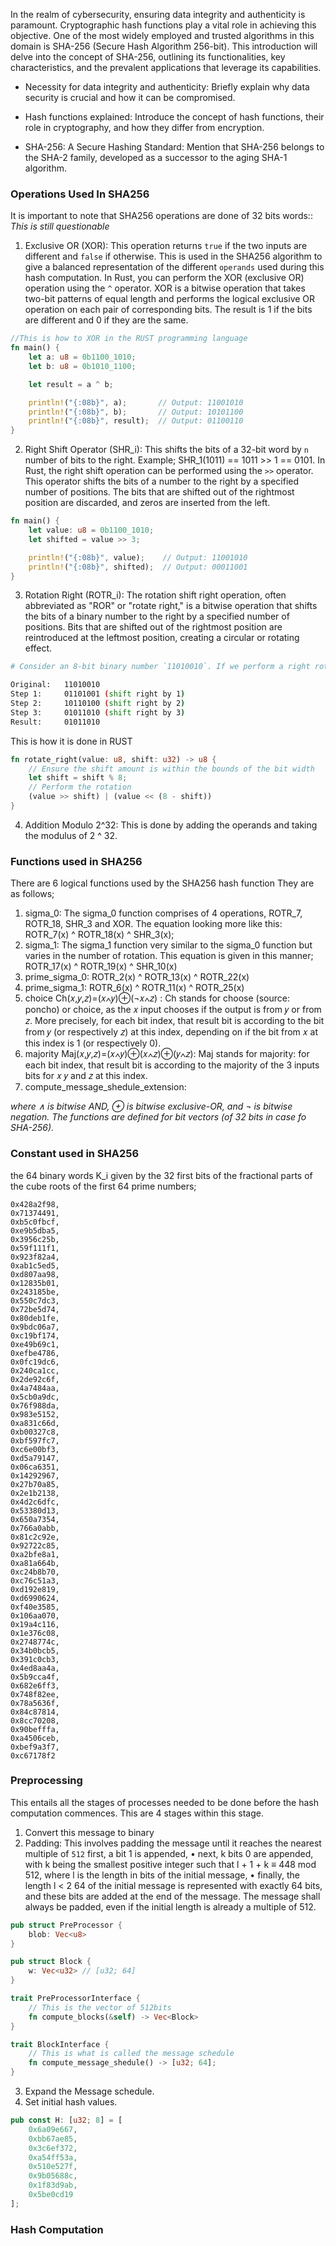In the realm of cybersecurity, ensuring data integrity and authenticity is paramount. Cryptographic hash functions play a vital role in achieving this objective. One of the most widely employed and trusted algorithms in this domain is SHA-256 (Secure Hash Algorithm 256-bit). This introduction will delve into the concept of SHA-256, outlining its functionalities, key characteristics, and the prevalent applications that leverage its capabilities.



- Necessity for data integrity and authenticity: Briefly explain why data security is crucial and how it can be compromised.
    
- Hash functions explained: Introduce the concept of hash functions, their role in cryptography, and how they differ from encryption.

- SHA-256: A Secure Hashing Standard: Mention that SHA-256 belongs to the SHA-2 family, developed as a successor to the aging SHA-1 algorithm.


### Operations Used In SHA256
It is important to note that SHA256 operations are done of 32 bits words:: *This is still questionable*
1.  Exclusive OR (XOR): This operation returns `true` if the two inputs are different and `false` if otherwise. This is used in the SHA256 algorithm to give a balanced representation of the different `operands` used during this hash computation. In Rust, you can perform the XOR (exclusive OR) operation using the `^` operator. XOR is a bitwise operation that takes two-bit patterns of equal length and performs the logical exclusive OR operation on each pair of corresponding bits. The result is 1 if the bits are different and 0 if they are the same.
```rust 
//This is how to XOR in the RUST programming language
fn main() {
    let a: u8 = 0b1100_1010;
    let b: u8 = 0b1010_1100;

    let result = a ^ b;

    println!("{:08b}", a);       // Output: 11001010
    println!("{:08b}", b);       // Output: 10101100
    println!("{:08b}", result);  // Output: 01100110
}
```
2. Right Shift Operator (SHR_i): This shifts the bits of a 32-bit word by `n` number of bits to the right. Example; SHR_1(1011) == 1011 >> 1 == 0101. In Rust, the right shift operation can be performed using the `>>` operator. This operator shifts the bits of a number to the right by a specified number of positions. The bits that are shifted out of the rightmost position are discarded, and zeros are inserted from the left.
```rust 
fn main() {
    let value: u8 = 0b1100_1010;
    let shifted = value >> 3;

    println!("{:08b}", value);    // Output: 11001010
    println!("{:08b}", shifted);  // Output: 00011001
}
```
3. Rotation Right  (ROTR_i): The rotation shift right operation, often abbreviated as "ROR" or "rotate right," is a bitwise operation that shifts the bits of a binary number to the right by a specified number of positions. Bits that are shifted out of the rightmost position are reintroduced at the leftmost position, creating a circular or rotating effect.
```sh
# Consider an 8-bit binary number `11010010`. If we perform a right rotation by 3 positions, the result would be:

Original:   11010010
Step 1:     01101001 (shift right by 1)
Step 2:     10110100 (shift right by 2)
Step 3:     01011010 (shift right by 3)
Result:     01011010
```
This is how it is done in RUST
```rust
fn rotate_right(value: u8, shift: u32) -> u8 {
    // Ensure the shift amount is within the bounds of the bit width
    let shift = shift % 8;
    // Perform the rotation
    (value >> shift) | (value << (8 - shift))
}
```
4. Addition Modulo 2^32: This is done by adding the operands and taking the modulus of 2 ^ 32.

### Functions used in SHA256 
There are 6 logical functions used by the SHA256 hash function They are as follows;
1. sigma_0: The sigma_0 function comprises of 4 operations, ROTR_7, ROTR_18, SHR_3 and XOR. The equation looking more like this: ROTR_7(x) ^ ROTR_18(x) ^ SHR_3(x);
2. sigma_1: The sigma_1 function very similar to the sigma_0 function but varies in the number of rotation. This equation is given in this manner; ROTR_17(x) ^ ROTR_19(x) ^ SHR_10(x)
3. prime_sigma_0: ROTR_2(x) ^ ROTR_13(x) ^ ROTR_22(x) 
4. prime_sigma_1: ROTR_6(x) ^ ROTR_11(x) ^ ROTR_25(x) 
5. choice Ch(𝑥,𝑦,𝑧)=(𝑥∧𝑦)⊕(¬𝑥∧𝑧) : Ch stands for choose (source: poncho) or choice, as the 𝑥 input chooses if the output is from 𝑦 or from 𝑧. More precisely, for each bit index, that result bit is according to the bit from 𝑦 (or respectively 𝑧) at this index, depending on if the bit from 𝑥 at this index is 1 (or respectively 0).
6. majority Maj(𝑥,𝑦,𝑧)=(𝑥∧𝑦)⊕(𝑥∧𝑧)⊕(𝑦∧𝑧): Maj stands for majority: for each bit index, that result bit is according to the majority of the 3 inputs bits for 𝑥 𝑦 and 𝑧 at this index.
7. compute_message_shedule_extension: 

_where ∧ is bitwise AND, ⊕ is bitwise exclusive-OR, and ¬ is bitwise negation. The functions are defined for bit vectors (of 32 bits in case fo SHA-256)._

### Constant used in SHA256
the 64 binary words K_i given by the 32 first bits of the fractional parts of the cube roots of the first 64 prime numbers;

    0x428a2f98, 
    0x71374491, 
    0xb5c0fbcf, 
    0xe9b5dba5, 
    0x3956c25b, 
    0x59f111f1, 
    0x923f82a4, 
    0xab1c5ed5,
    0xd807aa98, 
    0x12835b01, 
    0x243185be, 
    0x550c7dc3, 
    0x72be5d74, 
    0x80deb1fe, 
    0x9bdc06a7, 
    0xc19bf174,
    0xe49b69c1, 
    0xefbe4786, 
    0x0fc19dc6, 
    0x240ca1cc, 
    0x2de92c6f, 
    0x4a7484aa, 
    0x5cb0a9dc, 
    0x76f988da,
    0x983e5152, 
    0xa831c66d, 
    0xb00327c8, 
    0xbf597fc7, 
    0xc6e00bf3, 
    0xd5a79147, 
    0x06ca6351, 
    0x14292967,
    0x27b70a85, 
    0x2e1b2138, 
    0x4d2c6dfc, 
    0x53380d13, 
    0x650a7354, 
    0x766a0abb, 
    0x81c2c92e, 
    0x92722c85,
    0xa2bfe8a1, 
    0xa81a664b, 
    0xc24b8b70, 
    0xc76c51a3, 
    0xd192e819, 
    0xd6990624, 
    0xf40e3585, 
    0x106aa070,
    0x19a4c116, 
    0x1e376c08, 
    0x2748774c, 
    0x34b0bcb5, 
    0x391c0cb3, 
    0x4ed8aa4a, 
    0x5b9cca4f, 
    0x682e6ff3,
    0x748f82ee, 
    0x78a5636f, 
    0x84c87814, 
    0x8cc70208, 
    0x90befffa, 
    0xa4506ceb, 
    0xbef9a3f7, 
    0xc67178f2


### Preprocessing
This entails all the stages of processes needed to be done before the hash computation commences. This are 4 stages within this stage.

1. Convert this message to binary
2. Padding: This involves padding the message until it reaches the nearest multiple of `512`
	first, a bit 1 is appended,
	• next, k bits 0 are appended, with k being the smallest positive integer such that l + 1 + k ≡ 448
	mod 512, where l is the length in bits of the initial message,
	• finally, the length l < 2
	64 of the initial message is represented with exactly 64 bits, and these bits
	are added at the end of the message.
	The message shall always be padded, even if the initial length is already a multiple of 512.

```rust 
pub struct PreProcessor {
	blob: Vec<u8>
}

pub struct Block {
	w: Vec<u32> // [u32; 64]
}

trait PreProcessorInterface {
	// This is the vector of 512bits
	fn compute_blocks(&self) -> Vec<Block>
}

trait BlockInterface {
	// This is what is called the message schedule
	fn compute_message_shedule() -> [u32; 64];
}
```
3. Expand the Message schedule.
4. Set initial hash values.
```rust 
pub const H: [u32; 8] = [
    0x6a09e667, 
    0xbb67ae85, 
    0x3c6ef372, 
    0xa54ff53a, 
    0x510e527f, 
    0x9b05688c, 
    0x1f83d9ab, 
    0x5be0cd19
];
```


### Hash Computation 